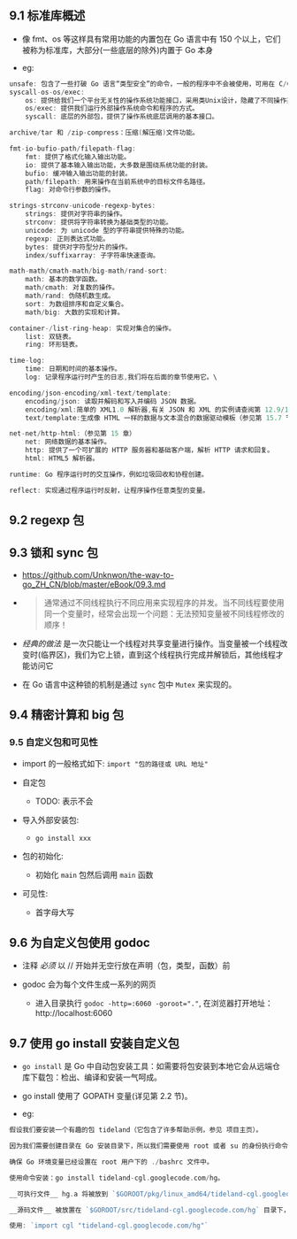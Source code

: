 ## 9.1 标准库概述
* 像 fmt、os 等这样具有常用功能的内置包在 Go 语言中有 150 个以上，它们被称为标准库，大部分(一些底层的除外)内置于 Go 本身

* eg:
```go
unsafe: 包含了一些打破 Go 语言“类型安全”的命令，一般的程序中不会被使用，可用在 C/C++ 程序的调用中。
syscall-os-os/exec:
    os: 提供给我们一个平台无关性的操作系统功能接口，采用类Unix设计，隐藏了不同操作系统间差异，让不同的文件系统和操作系统对象表现一致。
    os/exec: 提供我们运行外部操作系统命令和程序的方式。
    syscall: 底层的外部包，提供了操作系统底层调用的基本接口。

archive/tar 和 /zip-compress：压缩(解压缩)文件功能。

fmt-io-bufio-path/filepath-flag:
    fmt: 提供了格式化输入输出功能。
    io: 提供了基本输入输出功能，大多数是围绕系统功能的封装。
    bufio: 缓冲输入输出功能的封装。
    path/filepath: 用来操作在当前系统中的目标文件名路径。
    flag: 对命令行参数的操作。　　

strings-strconv-unicode-regexp-bytes:
    strings: 提供对字符串的操作。
    strconv: 提供将字符串转换为基础类型的功能。
    unicode: 为 unicode 型的字符串提供特殊的功能。
    regexp: 正则表达式功能。
    bytes: 提供对字符型分片的操作。
    index/suffixarray: 子字符串快速查询。

math-math/cmath-math/big-math/rand-sort:
    math: 基本的数学函数。
    math/cmath: 对复数的操作。
    math/rand: 伪随机数生成。
    sort: 为数组排序和自定义集合。
    math/big: 大数的实现和计算。 　　

container-/list-ring-heap: 实现对集合的操作。
    list: 双链表。
    ring: 环形链表。

time-log:
    time: 日期和时间的基本操作。
    log: 记录程序运行时产生的日志,我们将在后面的章节使用它。\

encoding/json-encoding/xml-text/template:
    encoding/json: 读取并解码和写入并编码 JSON 数据。
    encoding/xml:简单的 XML1.0 解析器,有关 JSON 和 XML 的实例请查阅第 12.9/10 章节。
    text/template:生成像 HTML 一样的数据与文本混合的数据驱动模板（参见第 15.7 节）。

net-net/http-html:（参见第 15 章）
    net: 网络数据的基本操作。
    http: 提供了一个可扩展的 HTTP 服务器和基础客户端，解析 HTTP 请求和回复。
    html: HTML5 解析器。

runtime: Go 程序运行时的交互操作，例如垃圾回收和协程创建。

reflect: 实现通过程序运行时反射，让程序操作任意类型的变量。
```


## 9.2 regexp 包


## 9.3 锁和 sync 包
* https://github.com/Unknwon/the-way-to-go_ZH_CN/blob/master/eBook/09.3.md

* >通常通过不同线程执行不同应用来实现程序的并发。当不同线程要使用同一个变量时，经常会出现一个问题：无法预知变量被不同线程修改的顺序！

* _经典的做法_ 是一次只能让一个线程对共享变量进行操作。当变量被一个线程改变时(临界区)，我们为它上锁，直到这个线程执行完成并解锁后，其他线程才能访问它

* 在 Go 语言中这种锁的机制是通过 `sync` 包中 `Mutex` 来实现的。


## 9.4 精密计算和 big 包


### 9.5 自定义包和可见性
* import 的一般格式如下: `import "包的路径或 URL 地址"`

* 自定包
    * TODO: 表示不会

* 导入外部安装包:
    * `go install xxx`

* 包的初始化:
    * 初始化 `main` 包然后调用 `main` 函数

* 可见性:
    * 首字母大写


## 9.6 为自定义包使用 godoc
* 注释 _必须_ 以 // 开始并无空行放在声明（包，类型，函数）前

* godoc 会为每个文件生成一系列的网页
    * 进入目录执行 `godoc -http=:6060 -goroot="."`, 在浏览器打开地址：http://localhost:6060


## 9.7 使用 go install 安装自定义包
* `go install` 是 Go 中自动包安装工具：如需要将包安装到本地它会从远端仓库下载包：检出、编译和安装一气呵成。

* go install 使用了 GOPATH 变量(详见第 2.2 节)。

* eg:
```go
假设我们要安装一个有趣的包 tideland（它包含了许多帮助示例，参见 项目主页）。

因为我们需要创建目录在 Go 安装目录下，所以我们需要使用 root 或者 su 的身份执行命令。

确保 Go 环境变量已经设置在 root 用户下的 ./bashrc 文件中。

使用命令安装：go install tideland-cgl.googlecode.com/hg。

__可执行文件__ hg.a 将被放到 `$GOROOT/pkg/linux_amd64/tideland-cgl.googlecode.com` 目录下，

__源码文件__ 被放置在 `$GOROOT/src/tideland-cgl.googlecode.com/hg` 目录下，同样有个 hg.a 放置在 _obj 的子目录下。

使用: `import cgl "tideland-cgl.googlecode.com/hg"`
```
